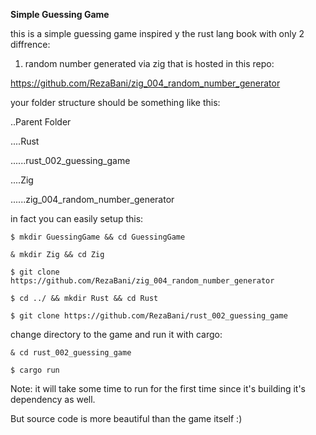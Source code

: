 **Simple Guessing Game**

this is a simple guessing game inspired y the rust lang book with only 2 diffrence:

1. random number generated via zig that is hosted in this repo:

https://github.com/RezaBani/zig_004_random_number_generator

your folder structure should be something like this:

..Parent Folder

....Rust

......rust_002_guessing_game

....Zig

......zig_004_random_number_generator

in fact you can easily setup this:

`$ mkdir GuessingGame && cd GuessingGame`

`& mkdir Zig && cd Zig`

`$ git clone https://github.com/RezaBani/zig_004_random_number_generator`

`$ cd ../ && mkdir Rust && cd Rust`

`$ git clone https://github.com/RezaBani/rust_002_guessing_game`

change directory to the game and run it with cargo:

`& cd rust_002_guessing_game`

`$ cargo run`

Note: it will take some time to run for the first time since it's building it's dependency as well.

But source code is more beautiful than the game itself :)